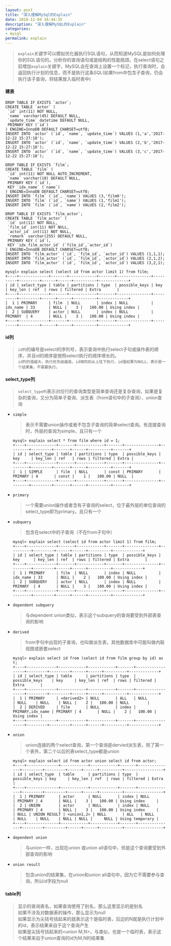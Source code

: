 ```yaml
---
layout: post
title: "深入理解MySql的Explain"
date: 2018-12-04 16:44:35
description: "深入理解MySQL的Explain"
categories:
- mysql
permalink: explain
---
```


> `explain`关键字可以模拟优化器执行SQL语句，从而知道MySQL是如何处理你的SQL语句的。分析你的查询语句或是结构的性能瓶颈。在select语句之前增加`explain`关键字，MySQL会在查询上设置一个标记，执行查询时，会返回执行计划的信息，而不是执行这条SQL(如果from中包含子查询，仍会执行该子查询，将结果放入临时表中)

#### 建表
```vim
DROP TABLE IF EXISTS `actor`;
CREATE TABLE `actor` (
 `id` int(11) NOT NULL,
 `name` varchar(45) DEFAULT NULL,
 `update_time` datetime DEFAULT NULL,
 PRIMARY KEY (`id`)
) ENGINE=InnoDB DEFAULT CHARSET=utf8;
INSERT INTO `actor` (`id`, `name`, `update_time`) VALUES (1,'a','2017-12-22 15:27:18');
INSERT INTO `actor` (`id`, `name`, `update_time`) VALUES (2,'b','2017-12-22 15:27:18');
INSERT INTO `actor` (`id`, `name`, `update_time`) VALUES (3,'c','2017-12-22 15:27:18');

DROP TABLE IF EXISTS `film`;
CREATE TABLE `film` (
 `id` int(11) NOT NULL AUTO_INCREMENT,
 `name` varchar(10) DEFAULT NULL,
 PRIMARY KEY (`id`),
 KEY `idx_name` (`name`)
) ENGINE=InnoDB DEFAULT CHARSET=utf8;
INSERT INTO `film` (`id`, `name`) VALUES (3,'film0');
INSERT INTO `film` (`id`, `name`) VALUES (1,'film1');
INSERT INTO `film` (`id`, `name`) VALUES (2,'film2');

DROP TABLE IF EXISTS `film_actor`;
CREATE TABLE `film_actor` (
 `id` int(11) NOT NULL,
 `film_id` int(11) NOT NULL,
 `actor_id` int(11) NOT NULL,
 `remark` varchar(255) DEFAULT NULL,
 PRIMARY KEY (`id`),
 KEY `idx_film_actor_id` (`film_id`,`actor_id`)
) ENGINE=InnoDB DEFAULT CHARSET=utf8;
INSERT INTO `film_actor` (`id`, `film_id`, `actor_id`) VALUES (1,1,1);
INSERT INTO `film_actor` (`id`, `film_id`, `actor_id`) VALUES (2,1,2);
INSERT INTO `film_actor` (`id`, `film_id`, `actor_id`) VALUES (3,2,1);
```

```vim
mysql> explain select (select id from actor limit 1) from film;
+----+-------------+-------+------------+-------+---------------+----------+---------+------+------+----------+-------------+
| id | select_type | table | partitions | type  | possible_keys | key      | key_len | ref  | rows | filtered | Extra       |
+----+-------------+-------+------------+-------+---------------+----------+---------+------+------+----------+-------------+
|  1 | PRIMARY     | film  | NULL       | index | NULL          | idx_name | 33      | NULL |    3 |   100.00 | Using index |
|  2 | SUBQUERY    | actor | NULL       | index | NULL          | PRIMARY  | 4       | NULL |    3 |   100.00 | Using index |
+----+-------------+-------+------------+-------+---------------+----------+---------+------+------+----------+-------------+
```

#### id列
> `id列`的编号是select的序列号，表示查询中执行select子句或操作表的顺序，并且id的顺序是按照select执行的顺序增长的。  
> `id列的值越大，执行优先级越高，id相同则从上往下执行，id值如果为NULL，表示是一个结果集，不需要执行。`

#### select_type列
> `select_type列`表示对应行的查询类型是简单查询还是复杂查询，如果是复杂的查询，又分为简单子查询、派生表（from语句中的子查询）、union查询  

- `simple`
  > 表示不需要union操作或者不包含子查询的简单select查询。有连接查询时，外层的查询为simple，且只有一个  

  ```vim
  mysql> explain select * from film where id = 1;
  +----+-------------+-------+------------+-------+---------------+---------+---------+-------+------+----------+-------+
  | id | select_type | table | partitions | type  | possible_keys | key     | key_len | ref   | rows | filtered | Extra |
  +----+-------------+-------+------------+-------+---------------+---------+---------+-------+------+----------+-------+
  |  1 | SIMPLE      | film  | NULL       | const | PRIMARY       | PRIMARY | 4       | const |    1 |   100.00 | NULL  |
  +----+-------------+-------+------------+-------+---------------+---------+---------+-------+------+----------+-------+
  ```
- `primary`  
  > 一个需要union操作或者含有子查询的select，位于最外层的单位查询的select_type即为primary。且只有一个  
- `subquery`  
  > 包含在select中的子查询（不在from子句中）  

  ```vim
  mysql> explain select (select id from actor limit 1) from film;
  +----+-------------+-------+------------+-------+---------------+----------+---------+------+------+----------+-------------+
  | id | select_type | table | partitions | type  | possible_keys | key      | key_len | ref  | rows | filtered | Extra       |
  +----+-------------+-------+------------+-------+---------------+----------+---------+------+------+----------+-------------+
  |  1 | PRIMARY     | film  | NULL       | index | NULL          | idx_name | 33      | NULL |    2 |   100.00 | Using index |
  |  2 | SUBQUERY    | actor | NULL       | index | NULL          | PRIMARY  | 4       | NULL |    3 |   100.00 | Using index |
  +----+-------------+-------+------------+-------+---------------+----------+---------+------+------+----------+-------------+
  ```
- `dependent subquery`
  > 与dependent union类似，表示这个subquery的查询要受到外部表查询的影响
- `derived`
  > from字句中出现的子查询，也叫做派生表，其他数据库中可能叫做内联视图或嵌套select  

  ```vim
  mysql> explain select id from (select id from film group by id) as t;
  +----+-------------+------------+------------+-------+------------------+---------+---------+------+------+----------+-------------+
  | id | select_type | table      | partitions | type  | possible_keys    | key     | key_len | ref  | rows | filtered | Extra       |
  +----+-------------+------------+------------+-------+------------------+---------+---------+------+------+----------+-------------+
  |  1 | PRIMARY     | <derived2> | NULL       | ALL   | NULL             | NULL    | NULL    | NULL |    2 |   100.00 | NULL        |
  |  2 | DERIVED     | film       | NULL       | index | PRIMARY,idx_name | PRIMARY | 4       | NULL |    2 |   100.00 | Using index |
  +----+-------------+------------+------------+-------+------------------+---------+---------+------+------+----------+-------------+
  ```
- `union`
  > union连接的两个select查询，第一个查询是dervied派生表，除了第一个表外，第二个以后的表select_type都是union  

  ```vim
  mysql> explain select id from actor union select id from actor;
  +----+--------------+------------+------------+-------+---------------+---------+---------+------+------+----------+-----------------+
  | id | select_type  | table      | partitions | type  | possible_keys | key     | key_len | ref  | rows | filtered | Extra           |
  +----+--------------+------------+------------+-------+---------------+---------+---------+------+------+----------+-----------------+
  |  1 | PRIMARY      | actor      | NULL       | index | NULL          | PRIMARY | 4       | NULL |    3 |   100.00 | Using index     |
  |  2 | UNION        | actor      | NULL       | index | NULL          | PRIMARY | 4       | NULL |    3 |   100.00 | Using index     |
  | NULL | UNION RESULT | <union1,2> | NULL       | ALL   | NULL          | NULL    | NULL    | NULL | NULL |     NULL | Using temporary |
  +----+--------------+------------+------------+-------+---------------+---------+---------+------+------+----------+-----------------+
  ```
- `dependent union`
  > 与union一样，出现在union 或union all语句中，但是这个查询要受到外部查询的影响    
- `union result`
  > 包含union的结果集，在union和union all语句中，因为它不需要参与查询，所以id字段为null

#### table列
> 显示的查询表名，如果查询使用了别名，那么这里显示的是别名  
> 如果不涉及对数据表的操作，那么显示为null  
> 如果显示为尖括号括起来的<derived N>就表示这个是临时表，后边的N就是执行计划中的id，表示结果来自于这个查询产生  
> 如果是尖括号括起来的<union M,N>，与<derived N>类似，也是一个临时表，表示这个结果来自于union查询的id为M,N的结果集
